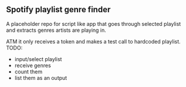## Spotify playlist genre finder
A placeholder repo for script like app that goes through selected playlist and extracts genres artists are playing in.

ATM it only receives a token and makes a test call to hardcoded playlist.
TODO:
* input/select playlist
* receive genres
* count them
* list them as an output
